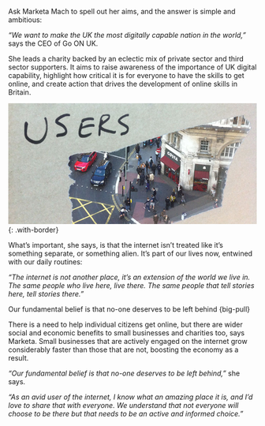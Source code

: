 Ask Marketa Mach to spell out her aims, and the answer is simple and ambitious: 

*“We want to make the UK the most digitally capable nation in the world,”* says the CEO of Go ON UK.

She leads a charity backed by an eclectic mix of private sector and third sector supporters. It aims to raise awareness of the importance of UK digital capability, highlight how critical it is for everyone to have the skills to get online, and create action that drives the development of online skills in Britain. 

![Users](/assets/images/strategy/case-studies/assisted-digital/Assisted-Digital--Users.jpg)
{: .with-border}

What’s important, she says, is that the internet isn’t treated like it’s something separate, or something alien. It’s part of our lives now, entwined with our daily routines:

*“The internet is not another place, it’s an extension of the world we live in. The same people who live here, live there. The same people that tell stories here, tell stories there.”*

Our fundamental belief is that no-one deserves to be left behind
{big-pull}

There is a need to help individual citizens get online, but there are wider social and economic benefits to small businesses and charities too, says Marketa. Small businesses that are actively engaged on the internet grow considerably faster than those that are not, boosting the economy as a result.

*“Our fundamental belief is that no-one deserves to be left behind,”* she says.

*“As an avid user of the internet, I know what an amazing place it is, and I’d love to share that with everyone. We understand that not everyone will choose to be there but that needs to be an active and informed choice.”*